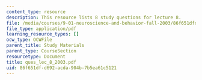 ```yaml
---
content_type: resource
description: This resource lists 8 study questions for lecture 8.
file: /media/courses/9-01-neuroscience-and-behavior-fall-2003/86f651dfd692acda904b7b5ea61c5121_ques_lec_8_2003.pdf
file_type: application/pdf
learning_resource_types: []
ocw_type: OCWFile
parent_title: Study Materials
parent_type: CourseSection
resourcetype: Document
title: ques_lec_8_2003.pdf
uid: 86f651df-d692-acda-904b-7b5ea61c5121
---
```

